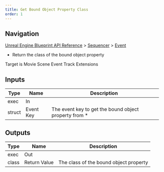 ```yaml
---
title: Get Bound Object Property Class
order: 1
---
```

## Navigation

[Unreal Engine Blueprint API Reference](https://dev.epicgames.com/documentation/en-us/unreal-engine/BlueprintAPI) > [Sequencer](https://dev.epicgames.com/documentation/en-us/unreal-engine/BlueprintAPI/Sequencer) > [Event](https://dev.epicgames.com/documentation/en-us/unreal-engine/BlueprintAPI/Sequencer/Event)

- Return the class of the bound object property

Target is Movie Scene Event Track Extensions

## Inputs

| Type | Name | Description |
| --- | --- | --- |
| exec | In |  |
| struct | Event Key | The event key to get the bound object property from * |

## Outputs

| Type | Name | Description |
| --- | --- | --- |
| exec | Out |  |
| class | Return Value | The class of the bound object property |
